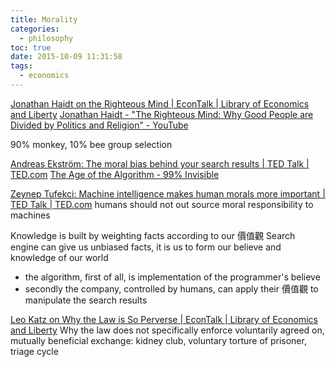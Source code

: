 ```yaml
---
title: Morality
categories:
  - philosophy
toc: true
date: 2015-10-09 11:31:58
tags:
  - economics
---
```


[Jonathan Haidt on the Righteous Mind | EconTalk | Library of Economics and Liberty](http://www.econtalk.org/archives/2014/01/jonathan_haidt.html)
[Jonathan Haidt - "The Righteous Mind: Why Good People are Divided by Politics and Religion" - YouTube](https://www.youtube.com/watch?v=ONUM4akzLGE)

90% monkey, 10% bee
group selection

[Andreas Ekström: The moral bias behind your search results | TED Talk | TED.com](https://www.ted.com/talks/andreas_ekstrom_the_moral_bias_behind_your_search_results?language=en)
[The Age of the Algorithm - 99% Invisible](https://99percentinvisible.org/episode/the-age-of-the-algorithm/)

[Zeynep Tufekci: Machine intelligence makes human morals more important | TED Talk | TED.com](https://www.ted.com/talks/zeynep_tufekci_machine_intelligence_makes_human_morals_more_important)
humans should not out source moral responsibility to machines

Knowledge is built by weighting facts according to our 價值觀
Search engine can give us unbiased facts, it is us to form our believe and knowledge of our world

- the algorithm, first of all, is implementation of the programmer's believe
- secondly the company, controlled by humans, can apply their 價值觀 to manipulate the search results

[Leo Katz on Why the Law is So Perverse | EconTalk | Library of Economics and Liberty](http://www.econtalk.org/archives/2016/08/leo_katz_on_why.html)
Why the law does not specifically enforce voluntarily agreed on, mutually beneficial exchange: kidney club, voluntary torture of prisoner, triage cycle

